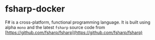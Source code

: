 # fsharp-docker
 F# is a cross-platform, functional programming language. It is built using alpha `mono` and the latest `fsharp` source code from [https://github.com/fsharp/fsharp](https://github.com/fsharp/fsharp)
